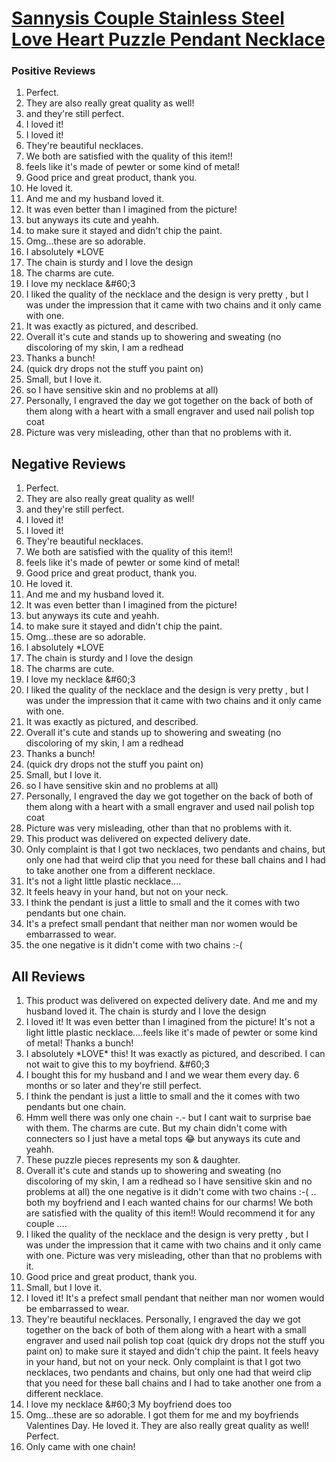 # [Sannysis Couple Stainless Steel Love Heart Puzzle Pendant Necklace](https://products.checkmycream.com/products/Sannysis-Couple-Stainless-Steel-Love-Heart-Puzzle-Pendant-Necklace.html)

### Positive Reviews

<ol>
      <li>Perfect.</li>
      <li>They are also really great quality as well!</li>
      <li>and they&#x27;re still perfect.</li>
      <li>I loved it!</li>
      <li>I loved it!</li>
      <li>They&#x27;re beautiful necklaces.</li>
      <li>We both are satisfied with the quality of this item!!</li>
      <li>feels like it&#x27;s made of pewter or some kind of metal!</li>
      <li>Good price and great product, thank you.</li>
      <li>He loved it.</li>
      <li>And me and my husband loved it.</li>
      <li>It was even better than I imagined from the picture!</li>
      <li>but anyways its cute and yeahh.</li>
      <li>to make sure it stayed and didn&#x27;t chip the paint.</li>
      <li>Omg...these are so adorable.</li>
      <li>I absolutely *LOVE</li>
      <li>The chain is sturdy and I love the design</li>
      <li>The charms are cute.</li>
      <li>I love my necklace &amp;#60;3</li>
      <li>I liked the quality of the necklace and the design is very pretty , but I was under the impression that it came with two chains and it only came with one.</li>
      <li>It was exactly as pictured, and described.</li>
      <li>Overall it&#x27;s cute and stands up to showering and sweating (no discoloring of my skin, I am a redhead</li>
      <li>Thanks a bunch!</li>
      <li>(quick dry drops not the stuff you paint on)</li>
      <li>Small, but I love it.</li>
      <li>so I have sensitive skin and no problems at all)</li>
      <li>Personally, I engraved the day we got together on the back of both of them along with a heart with a small engraver and used nail polish top coat</li>
      <li>Picture was very misleading, other than that no problems with it.</li>
</ol>


<h2>Negative Reviews</h2>
<ol>
<li> Perfect.</li>
<li> They are also really great quality as well!</li>
<li> and they&#x27;re still perfect.</li>
<li> I loved it!</li>
<li> I loved it!</li>
<li> They&#x27;re beautiful necklaces.</li>
<li> We both are satisfied with the quality of this item!!</li>
<li> feels like it&#x27;s made of pewter or some kind of metal!</li>
<li> Good price and great product, thank you.</li>
<li> He loved it.</li>
<li> And me and my husband loved it.</li>
<li> It was even better than I imagined from the picture!</li>
<li> but anyways its cute and yeahh.</li>
<li> to make sure it stayed and didn&#x27;t chip the paint.</li>
<li> Omg...these are so adorable.</li>
<li> I absolutely *LOVE</li>
<li> The chain is sturdy and I love the design</li>
<li> The charms are cute.</li>
<li> I love my necklace &amp;#60;3</li>
<li> I liked the quality of the necklace and the design is very pretty , but I was under the impression that it came with two chains and it only came with one.</li>
<li> It was exactly as pictured, and described.</li>
<li> Overall it&#x27;s cute and stands up to showering and sweating (no discoloring of my skin, I am a redhead</li>
<li> Thanks a bunch!</li>
<li> (quick dry drops not the stuff you paint on)</li>
<li> Small, but I love it.</li>
<li> so I have sensitive skin and no problems at all)</li>
<li> Personally, I engraved the day we got together on the back of both of them along with a heart with a small engraver and used nail polish top coat</li>
<li> Picture was very misleading, other than that no problems with it.</li>
<li> This product was delivered on expected delivery date.</li>
<li> Only complaint is that I got two necklaces, two pendants and chains, but only one had that weird clip that you need for these ball chains and I had to take another one from a different necklace.</li>
<li> It&#x27;s not a light little plastic necklace....</li>
<li> It feels heavy in your hand, but not on your neck.</li>
<li> I think the pendant is just a little to small and the it comes with two pendants but one chain.</li>
<li> It&#x27;s a prefect small pendant that neither man nor women would be embarrassed to wear.</li>
<li> the one negative is it didn&#x27;t come with two chains :-(</li>
</ol>

<h2>All Reviews</h2>

<ol>
    <li> This product was delivered on expected delivery date. And me and my husband loved it. The chain is sturdy and I love the design</li>
    <li> I loved it! It was even better than I imagined from the picture! It&#x27;s not a light little plastic necklace....feels like it&#x27;s made of pewter or some kind of metal! Thanks a bunch!</li>
    <li> I absolutely *LOVE* this! It was exactly as pictured, and described. I can not wait to give this to my boyfriend. &amp;#60;3</li>
    <li> I bought this for my husband and I and we wear them every day. 6 months or so later and they&#x27;re still perfect.</li>
    <li> I think the pendant is just a little to small and the it comes with two pendants but one chain.</li>
    <li> Hmm well there was only one chain -.- but I cant wait to surprise bae with them. The charms are cute. But my chain didn&#x27;t come with connecters so I just have a metal tops 😂 but anyways its cute and yeahh.</li>
    <li> These puzzle pieces represents my son &amp; daughter.</li>
    <li> Overall it&#x27;s cute and stands up to showering and sweating (no discoloring of my skin, I am a redhead so I have sensitive skin and no problems at all) the one negative is it didn&#x27;t come with two chains :-( .. both my boyfriend and I each wanted chains for our charms! We both are satisfied with the quality of this item!! Would recommend it for any couple ....</li>
    <li> I liked the quality of the necklace and the design is very pretty , but I was under the impression that it came with two chains and it only came with one. Picture was very misleading, other than that no problems with it.</li>
    <li> Good price and great product, thank you.</li>
    <li> Small, but I love it.</li>
    <li> I loved it! It&#x27;s a prefect small pendant that neither man nor women would be embarrassed to wear.</li>
    <li> They&#x27;re beautiful necklaces. Personally, I engraved the day we got together on the back of both of them along with a heart with a small engraver and used nail polish top coat (quick dry drops not the stuff you paint on) to make sure it stayed and didn&#x27;t chip the paint. It feels heavy in your hand, but not on your neck. Only complaint is that I got two necklaces, two pendants and chains, but only one had that weird clip that you need for these ball chains and I had to take another one from a different necklace.</li>
    <li> I love my necklace &amp;#60;3 My boyfriend does too</li>
    <li> Omg...these are so adorable. I got them for me and my boyfriends Valentines Day. He loved it. They are also really great quality as well! Perfect.</li>
    <li> Only came with one chain!</li>
</ol>




